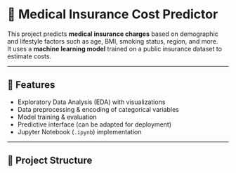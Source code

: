 # 🏥 Medical Insurance Cost Predictor

This project predicts **medical insurance charges** based on demographic and lifestyle factors such as age, BMI, smoking status, region, and more.  
It uses a **machine learning model** trained on a public insurance dataset to estimate costs.

---

## 📌 Features
- Exploratory Data Analysis (EDA) with visualizations
- Data preprocessing & encoding of categorical variables
- Model training & evaluation
- Predictive interface (can be adapted for deployment)
- Jupyter Notebook (`.ipynb`) implementation

---

## 📂 Project Structure
